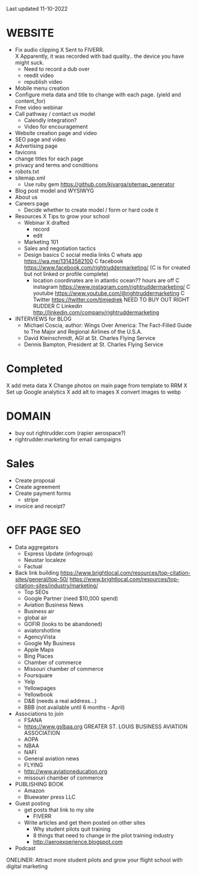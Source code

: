 Last updated 11-10-2022

# WEBSITE
- Fix audio clipping
  X Sent to FIVERR.  
    X Apparently, it was recorded with bad quality.. the device you have might suck.  
  - Need to record a dub over
  - reedit video
  - republish video
- Mobile menu creation
- Configure meta data and title to change with each page. (yield and content_for)
- Free video webinar
- Call pathway / contact us model
  - Calendly integration?
  - Video for encouragement
- Website creation page and video
- SEO page and video
- Advertising page
- favicons
- change titles for each page
- privacy and terms and conditions
- robots.txt
- sitemap.xml
  - Use ruby gem https://github.com/kjvarga/sitemap_generator
- Blog post model and WYSIWYG
- About us 
- Careers page
  - Decide whether to create model / form or hard code it
- Resources
  X Tips to grow your school
  - Webinar
    X drafted
    - record
    - edit
  - Marketing 101
  - Sales and negotiation tactics
  - Design basics
C social media links
  C whats app https://wa.me/13143582100
  C facebook  https://www.facebook.com/rightruddermarketing/ (C is for created but not linked or profile complete)
    - location coordinates are in atlantic ocean?? hours are off
  C instagram https://www.instagram.com/rightruddermarketing/
  C youtube https://www.youtube.com/@rightruddermarketing
  C Twitter https://twitter.com/timjedrek NEED TO BUY OUT RIGHT RUDDER 
  C Linkedin http://linkedin.com/company/rightruddermarketing
- INTERVIEWS for BLOG
  - Michael Coscia, author: Wings Over America: The Fact-Filled Guide to The Major and Regional Airlines of the U.S.A.
  - David Kleinschmidt, AGI at St. Charles Flying Service
  - Dennis Bampton, President at St. Charles Flying Service

# Completed
X add meta data
X Change photos on main page from template to RRM
X Set up Google analytics
X add alt to images
X convert images to webp


# DOMAIN
- buy out rightrudder.com (rapier aerospace?)
- rightrudder.marketing for email campaigns

# Sales
- Create proposal
- Create agreement
- Create payment forms
  - stripe
- invoice and receipt?

# OFF PAGE SEO
- Data aggregators
  - Express Update (infogroup)
  - Neustar localeze
  - Factual
- Back link building 
  https://www.brightlocal.com/resources/top-citation-sites/general/top-50/ 
  https://www.brightlocal.com/resources/top-citation-sites/industry/marketing/
  - Top SEOs
  - Google Partner (need $10,000 spend)
  - Aviation Business News
  - Business air
  - global air
  - GOFIR (looks to be abandoned)
  - aviatorshotline
  - AgencyVista
  - Google My Business
  - Apple Maps
  - Bing Places
  - Chamber of commerce
  - Missouri chamber of commerce
  - Foursquare
  - Yelp
  - Yellowpages
  - Yellowbook
  - D&B (needs a real address...)
  - BBB (not available until 6 months - April)
- Associations to join
  - FSANA
  - https://www.gslbaa.org GREATER ST. LOUIS BUSINESS AVIATION ASSOCIATION
  - AOPA
  - NBAA
  - NAFI
  - General aviation news
  - FLYING
  - http://www.aviationeducation.org
  - missouri chamber of commerce
- PUBLISHING BOOK
  - Amazon
  - Bluewater press LLC
- Guest posting
  - get posts that link to my site
    - FIVERR
  - Write articles and get them posted on other sites
    - Why student pilots quit training
    - 8 things that need to change in the pilot training industry
    - http://aeroexperience.blogspot.com
- Podcast







ONELINER: Attract more student pilots and grow your flight school with digital marketing